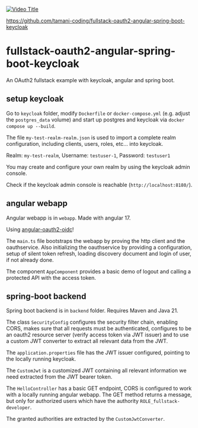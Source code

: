 [![Video Title](https://img.youtube.com/vi/DLszg2ul85U&t=850s/0.jpg)](https://www.youtube.com/watch?v=DLszg2ul85U&t=850s)

https://github.com/tamani-coding/fullstack-oauth2-angular-spring-boot-keycloak

# fullstack-oauth2-angular-spring-boot-keycloak
An OAuth2 fullstack example with keycloak, angular and spring boot.
## setup keycloak

Go to `keycloak` folder, modify `Dockerfile` or `docker-compose.yml` (e.g. adjust the `postgres_data` volume) and start up postgres and keycloak via `docker compose up --build`.

The file `my-test-realm-realm.json` is used to import a complete realm configuration, including clients, users, roles, etc... into keycloak. 

Realm: `my-test-realm`, Username: `testuser-1`, Password: `testuser1`

You may create and configure your own realm by using the keycloak admin console.

Check if the keycloak admin console is reachable (`http://localhost:8180/`).


## angular webapp

Angular webapp is in `webapp`. Made with angular 17.

Using [angular-oauth2-oidc](https://www.npmjs.com/package/angular-oauth2-oidc)!

The `main.ts` file bootstraps the webapp by proving the http client and the oauthservice. Also initializing the oauthservice by providing a configuration, setup of silent token refresh, loading discovery document and login of user, if not already done.

The component `AppComponent` provides a basic demo of logout and calling a protected API with the access token.

## spring-boot backend

Spring boot backend is in `backend` folder. Requires Maven and Java 21.

The class `SecurityConfig` configures the security filter chain, enabling CORS, makes sure that all requests must be authenticated, configures to be an oauth2 resource server (verify access token via JWT issuer) and to use a custom JWT converter to extract all relevant data from the JWT.

The `application.properties` file has the JWT issuer configured, pointing to the locally running keycloak.

The `CustomJwt` is a customized JWT containing all relevant information we need extracted from the JWT bearer token.

The `HelloController` has a basic GET endpoint, CORS is configured to work with a locally running angular webapp. The GET method returns a message, but only for authorized users which have the authority `ROLE_fullstack-developer`.

The granted authorities are extracted by the `CustomJwtConverter`.


